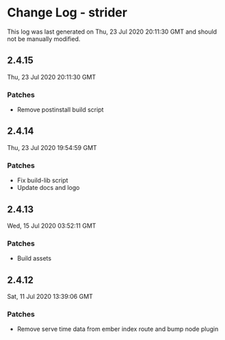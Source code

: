 # Change Log - strider

This log was last generated on Thu, 23 Jul 2020 20:11:30 GMT and should not be manually modified.

## 2.4.15
Thu, 23 Jul 2020 20:11:30 GMT

### Patches

- Remove postinstall build script

## 2.4.14
Thu, 23 Jul 2020 19:54:59 GMT

### Patches

- Fix build-lib script
- Update docs and logo

## 2.4.13
Wed, 15 Jul 2020 03:52:11 GMT

### Patches

- Build assets

## 2.4.12
Sat, 11 Jul 2020 13:39:06 GMT

### Patches

- Remove serve time data from ember index route and bump node plugin

